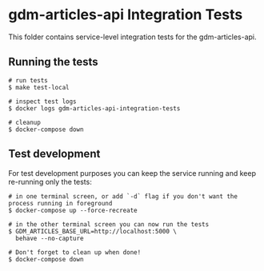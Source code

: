 # gdm-articles-api Integration Tests
This folder contains service-level integration tests for the gdm-articles-api.

## Running the tests
```
# run tests
$ make test-local

# inspect test logs
$ docker logs gdm-articles-api-integration-tests

# cleanup
$ docker-compose down
```

## Test development
For test development purposes you can keep the service running and keep re-running only the tests:
```
# in one terminal screen, or add `-d` flag if you don't want the process running in foreground
$ docker-compose up --force-recreate

# in the other terminal screen you can now run the tests
$ GDM_ARTICLES_BASE_URL=http://localhost:5000 \
  behave --no-capture

# Don't forget to clean up when done!
$ docker-compose down
```
